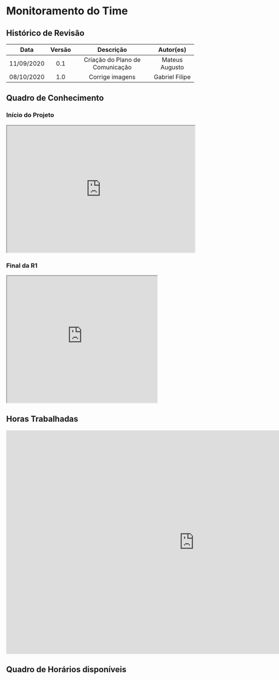 #	Monitoramento do Time

## Histórico de Revisão

|   Data   |  Versão  |        Descrição       |          Autor(es)          |
|:--------:|:--------:|:----------------------:|:---------------------------:|
|11/09/2020|   0.1    | Criação do Plano de Comunicação        |   Mateus Augusto  |
|08/10/2020|   1.0    | Corrige imagens  | Gabriel Filipe |

## Quadro de Conhecimento

### Início do Projeto
<iframe src="https://docs.google.com/spreadsheets/d/e/2PACX-1vSqYp_q19HN9RNDTPsnUwduZAufA-6y_gEw-xvge9vEyIU7c6J9OK6TP8Sj8lld5YSJkaWSPuFBLaOM/pubhtml?gid=0&amp;single=true&amp;widget=true&amp;headers=false" width="100%" height="340px"></iframe>

### Final da R1
<iframe src="https://docs.google.com/spreadsheets/d/e/2PACX-1vSqYp_q19HN9RNDTPsnUwduZAufA-6y_gEw-xvge9vEyIU7c6J9OK6TP8Sj8lld5YSJkaWSPuFBLaOM/pubhtml?gid=896794362&amp;single=true&amp;widget=true&amp;headers=false"  width="80%" height="340px"></iframe>

## Horas Trabalhadas
<iframe seamless frameborder="0" scrolling="no" src="https://docs.google.com/spreadsheets/d/e/2PACX-1vTla4P0sTQRhL1Orle5xR0KI42JZHWGbWnMyJ9aKMt9mu5TkQGsIHkx-HMVL3sN02eFJUsaXpRWdWVs/pubchart?oid=53154649&amp;format=interactive" width="200%" height="600px"></iframe>

## Quadro de Horários disponíveis
<iframe src="https://docs.google.com/spreadsheets/d/e/2PACX-1vQRHJr12isgB7RIN-NrNfkKUGID5DMixUYjO44tWwUkk8qUUr8YayrHX24tj2gXWGKcIQruqEAsEWDm/pubhtml?gid=1167295766&amp;single=true&amp;widget=true&amp;headers=false" width="90%" height="280px></iframe>
